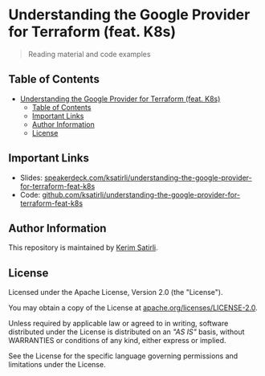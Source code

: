# Understanding the Google Provider for Terraform (feat. K8s)

> Reading material and code examples

## Table of Contents

- [Understanding the Google Provider for Terraform (feat. K8s)](#understanding-the-google-provider-for-terraform-feat-k8s)
  - [Table of Contents](#table-of-contents)
  - [Important Links](#important-links)
  - [Author Information](#author-information)
  - [License](#license)

## Important Links

* Slides: [speakerdeck.com/ksatirli/understanding-the-google-provider-for-terraform-feat-k8s](https://speakerdeck.com/ksatirli/understanding-the-google-provider-for-terraform-feat-k8s)
* Code: [github.com/ksatirli/understanding-the-google-provider-for-terraform-feat-k8s](https://github.com/ksatirli/understanding-the-google-provider-for-terraform-feat-k8s)

## Author Information

This repository is maintained by [Kerim Satirli](https://github.com/ksatirli).

## License

Licensed under the Apache License, Version 2.0 (the "License").

You may obtain a copy of the License at [apache.org/licenses/LICENSE-2.0](http://www.apache.org/licenses/LICENSE-2.0).

Unless required by applicable law or agreed to in writing, software distributed under the License is distributed on an _"AS IS"_ basis, without WARRANTIES or conditions of any kind, either express or implied.

See the License for the specific language governing permissions and limitations under the License.
